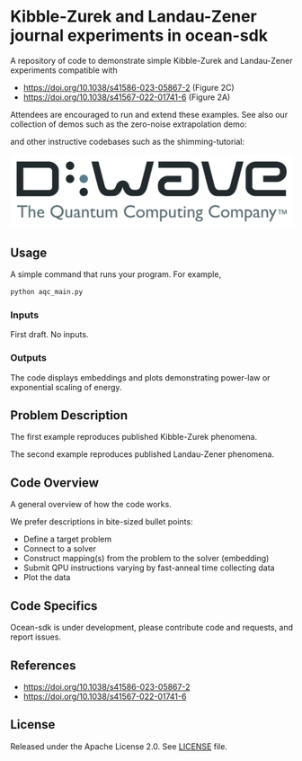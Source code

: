 # Kibble-Zurek and Landau-Zener journal experiments in ocean-sdk

A repository of code to demonstrate simple Kibble-Zurek and Landau-Zener
experiments compatible with

* https://doi.org/10.1038/s41586-023-05867-2 (Figure 2C)
* https://doi.org/10.1038/s41567-022-01741-6 (Figure 2A)

Attendees are encouraged to run and extend these examples. See also our
collection of demos such as the zero-noise extrapolation demo:

and other instructive codebases such as the shimming-tutorial:


![D-Wave Logo](dwave_logo.png)

## Usage

A simple command that runs your program. For example,

```bash
python aqc_main.py
```

### Inputs
First draft. No inputs.

### Outputs
The code displays embeddings and plots demonstrating power-law or exponential scaling of energy.

## Problem Description 

The first example reproduces published Kibble-Zurek phenomena.

The second example reproduces published Landau-Zener phenomena.

## Code Overview

A general overview of how the code works.

We prefer descriptions in bite-sized bullet points:

* Define a target problem
* Connect to a solver
* Construct mapping(s) from the problem to the solver (embedding)
* Submit QPU instructions varying by fast-anneal time collecting data
* Plot the data

## Code Specifics

Ocean-sdk is under development, please contribute code and requests, and report issues. 

## References

* https://doi.org/10.1038/s41586-023-05867-2
* https://doi.org/10.1038/s41567-022-01741-6

## License

Released under the Apache License 2.0. See [LICENSE](LICENSE) file.

